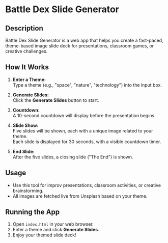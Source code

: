# Battle Dex Slide Generator

## Description

Battle Dex Slide Generator is a web app that helps you create a fast-paced, theme-based image slide deck for presentations, classroom games, or creative challenges.

## How It Works

1. **Enter a Theme:**  
   Type a theme (e.g., "space", "nature", "technology") into the input box.

2. **Generate Slides:**  
   Click the **Generate Slides** button to start.

3. **Countdown:**  
   A 10-second countdown will display before the presentation begins.

4. **Slide Show:**  
   Five slides will be shown, each with a unique image related to your theme.  
   Each slide is displayed for 30 seconds, with a visible countdown timer.

5. **End Slide:**  
   After the five slides, a closing slide ("The End") is shown.

## Usage

- Use this tool for improv presentations, classroom activities, or creative brainstorming.
- All images are fetched live from Unsplash based on your theme.

## Running the App

1. Open `index.html` in your web browser.
2. Enter a theme and click **Generate Slides**.
3. Enjoy your themed slide deck!
